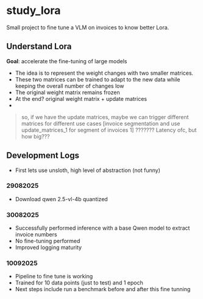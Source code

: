 # study_lora
Small project to fine tune a VLM on invoices to know better Lora.

## Understand Lora
**Goal**: accelerate the fine-tuning of large models

- The idea is to represent the weight changes with two smaller matrices.
- These two matrices can be trained to adapt to the new data while keeping the overall number of changes low
- The original weight matrix remains frozen
- At the end? original weight matrix + update matrices 
-

> so, if we have the update matrices, maybe we can trigger different matrices for different use cases [invoice segmentation and use update_matrices_1 for segment of invoices 1] ??????? Latency ofc, but how big???

## Development Logs

- First lets use unsloth, high level of abstraction (not funny)

### 29082025
- Download qwen 2.5-vl-4b quantized

### 30082025
- Successfully performed inference with a base Qwen model to extract invoice numbers
- No fine-tuning performed
- Improved logging maturity

### 10092025
- Pipeline to fine tune is working
- Trained for 10 data points (just to test) and 1 epoch
- Next steps include run a benchmark before and after this fine tunning